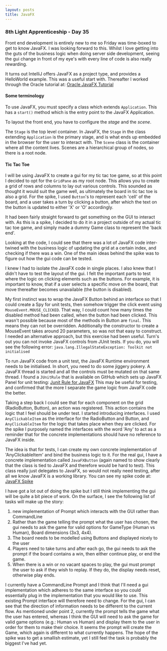 ```yaml
---
layout: posts
title: JavaFX
---
```

### 8th Light Apprenticeship - Day 35

Front end development is entirely new to me so Friday was time-boxed to get to know JavaFX. I was looking forward to this. Whilst I love getting into the guts of the business logic when doing server side development, seeing the gui change in front of my eye's with every line of code is also really rewarding. 

<!--break--> 

It turns out IntelliJ offers JavaFX as a project type, and provides a HelloWorld example. This was a useful start with. Thereafter I worked through the Oracle tutorial at:
[Oracle JavaFX Tutorial](http://docs.oracle.com/javafx/2/get_started/jfxpub-get_started.htm)

#### Some terminology
To use JavaFX, you must specify a class which extends `Application`. This has a `start()` method which is the entry point to the JavaFX Application.

To layout the front end, you have to configure the _stage_ and the _scene_.

The `Stage` is the top level container. In JavaFX, the `Stage` in the class extending `Application` is the primary stage, and is what ends up embedded in the browser for the user to interact with.
The `Scene` class is the container where all the content lives. Scenes are a hierarchical group of nodes, so there is a root node. 

#### Tic Tac Toe
I will be using JavaFX to create a gui for my tic tac toe game, so at this point I decided to opt for the `GridPane` as my root node. This allows you to create a grid of rows and columns to lay out various controls. This sounded as thought it would suit the game well, as ultimately the board in tic tac toe is also a grid. For the spike, I used `Button`'s to represent each 'cell' of the board, and a user takes a turn by clicking a button, after which the text on the button is updated to either 'X' or 'O' accordingly.

It had been fairly straight forward to get something on the GUI to interact with. As this is a spike, I decided to do it in a project outside of my actual tic tac toe game, and simply made a dummy Game class to represent the 'back end'.

Looking at the code, I could see that there was a lot of JavaFX code inter-twined with the business logic of updating the grid at a certain index, and checking if there was a win. One of the main ideas behind the spike was to figure out how the gui code can be tested. 

I knew I had to isolate the JavaFX code in single places. I also knew that I didn't have to test the layout of the gui. I felt the important parts to test where the logic on clicking elements such as the buttons. For example, it is important to know, that if a user selects a specific move on the board, that move thereafter becomes unavailable (the button is disabled).

My first instinct was to wrap the JavaFX Button behind an interface so that I could create a Spy for unit tests, then somehow trigger the click event using `MouseEvent.MOUSE_CLICKED`. That way, I could count how many times the disabled method had been called, when the button had been clicked. This wasn't possible because most of the methods in Button are `final`.  This means they can not be overridden. Additionally the constructor to create a MouseEvent takes around 20 parameters, so was not that easy to construct. I needed an alternative approach, but this exercise had been useful. Turn's out you can not invoke JavaFX controls from JUnit tests.
If you do, you will see the following error:
`java.lang.IllegalStateException: Toolkit not initialised`

To run JavaFX code from a unit test, the JavaFX Runtime environment needs to be initialised. In short, you need to do some jiggery pokery. A JavaFX thread is started and all the controls must be mutated on that same thread. I found a `JUnitRule` that is available on GitHub which sets up JavaFX Panel for unit testing:
[Junit Rule for JavaFX](http://andrewtill.blogspot.co.uk/2012/10/junit-rule-for-javafx-controller-testing.html) This may be useful for testing, and confirmed that the more I separate the game logic from JavaFX code the better.

Taking a step back I could see that for each component on the grid (RadioButton, Button), an action was registered. This action contains the logic that I feel should be under test. I started introducing interfaces. I used `AnyClickableItem` as the interface for the RadioButton and Button, and `AnyClickableItem` for the logic that takes place when they are clicked. For the spike I purposely named the interfaces with the word 'Any' to act as a reminder that for the concrete implementations should have no reference to JavaFX inside.

The idea is that for tests, I can create my own concrete implementation of 'AnyClickableItem' and bind the business logic to it. For the real gui, I have a concrete implementation called `JavaFXButton` (again named to show clearly that the class is tied to JavaFX and therefore would be hard to test). This class really just delegates to JavaFX, so would not really need testing, after all we know JavaFX is a working library.
You can see my spike code at: [JavaFX Spike](https://github.com/gemcfadyen/Apprenticeship-JavaFXSpike)

I have got a lot out of doing the spike but I still think implementing the gui will be quite a bit piece of work. On the surface, I see the following list of tasks will make up the story:

1. new implementation of Prompt which interacts with the GUI rather than CommandLine
2. Rather than the game telling the prompt what the user has chosen, the gui needs to ask the game for valid options for GameType (Human vs Human), Board dimensions (3x3, 4x4).
3. The board needs to be modelled using Buttons and displayed nicely to the user
4. Players need to take turns and after each go, the gui needs to ask the prompt if the board contains a win, then either continue play, or end the game.
5. When there is a win or no vacant spaces to play, the gui must prompt the user to ask if they wish to replay. If they do, the display needs reset, otherwise play ends.

I currently have a CommandLine Prompt and I think that I'll need a gui implementation which adheres to the same interface so you could essentially plug in the implementation that you would like to use. This existing Prompt interface will therefore need to change. For the gui, I can see that the direction of information needs to be different to the current flow. As mentioned under point 2, currently the prompt tells the game what the user has entered, whereas I think the GUI will need to ask the game for valid game options (e.g.: Human vs Human) and display them to the user in order for them to make their choice. It seems the prompt will create the Game, which again is different to what currently happens. The hope of the spike was to get a smallish estimate, yet I still feel the task is probably the biggest I've had yet.


 

 

